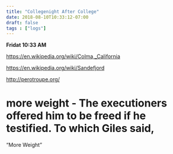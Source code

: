 ```yaml
---
title: "Collegenight After College"
date: 2018-08-10T10:33:12-07:00
draft: false
tags : ["logs"]
---
```


**Fridat 10:33 AM**

https://en.wikipedia.org/wiki/Colma,_California


  https://en.wikipedia.org/wiki/Sandefjord

  http://perotroupe.org/


  # more weight - The executioners offered him to be freed if he testified. To which Giles said,

“More Weight”

